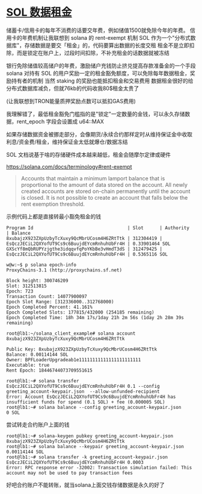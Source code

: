 # [SOL 数据租金](/2024/07/solana_rent_epoch.md)

储蓄卡/信用卡的每年不消费的话要交年费，例如储值1500就免除今年的年费。
信用卡的年费机制让我联想到 solana 的 rent-exempt 机制
SOL 作为一个"分布式数据库"，存储数据是要交「租金」的，代码要算出数据的长度交租
租金不是立即扣除，而是锁定在账户上，过段时间扣除，不补充租金的话数据就被冻结

银行免除储值较高储户的年费，激励储户充钱防止挤兑提高存款准备金的一个手段
solana 对持有 SOL 的用户奖励一定的租金豁免额度，可以免除每年数据租金，奖励持有者的机制
当然 staking 的奖励也能抵扣租金和交易费用
数据租金很好的给分布式数据库减负，但就76kb的代码收我80$租金太贵了

(让我联想到TRON能量质押奖励点数可以抵扣GAS费用)

我理解错了，最低租金豁免门槛指的是"锁定"一定数量的金钱，可以永久存储数据，rent_epoch 字段会设置成 u64::MAX

如果存储数据资金被挪走部分，会像期货/永续合约那样定时从维持保证金中收取利息/资金费/租金，维持保证金太低就爆仓/数据冻结

SOL 文档说基于啥的存储硬件成本越来越低，租金会随摩尔定律或硬件

https://solana.com/docs/terminology#rent-exempt

> Accounts that maintain a minimum lamport balance that is proportional to the amount of data stored on the account. All newly created accounts are stored on-chain permanently until the account is closed. It is not possible to create an account that falls below the rent exemption threshold.

示例代码上都是直接转最小豁免租金的钱

```
Program Id                                   | Slot      | Authority                                    | Balance
8xubajzX923ZXpUzbyTcXuxy9QcMbrUCosm4H6ZRtTtk | 312304419 | EsQczJECiL2QXYofUT9Cs9c6BuujdEYcmRnhuhUbFr4H | 0.33901464 SOL
GXScYf8mQbRUPYzjgthe3idqqvfqPoYKbBe3vHmdT3dS | 312479425 | EsQczJECiL2QXYofUT9Cs9c6BuujdEYcmRnhuhUbFr4H | 0.5365116 SOL

w@w:~$ p solana epoch-info
ProxyChains-3.1 (http://proxychains.sf.net)

Block height: 300746209
Slot: 312513815
Epoch: 723
Transaction Count: 14077900097
Epoch Slot Range: [312336000..312768000)
Epoch Completed Percent: 41.161%
Epoch Completed Slots: 177815/432000 (254185 remaining)
Epoch Completed Time: 18h 34m 17s/1day 21h 2m 56s (1day 2h 28m 39s remaining)

root@lb1:~/solana_client_example# solana account 8xubajzX923ZXpUzbyTcXuxy9QcMbrUCosm4H6ZRtTtk

Public Key: 8xubajzX923ZXpUzbyTcXuxy9QcMbrUCosm4H6ZRtTtk
Balance: 0.00114144 SOL
Owner: BPFLoaderUpgradeab1e11111111111111111111111
Executable: true
Rent Epoch: 18446744073709551615

root@lb1:~# solana transfer EsQczJECiL2QXYofUT9Cs9c6BuujdEYcmRnhuhUbFr4H 0.1 --config greeting_account-keypair.json  --allow-unfunded-recipient
Error: Account EsQczJECiL2QXYofUT9Cs9c6BuujdEYcmRnhuhUbFr4H has insufficient funds for spend (0.1 SOL) + fee (0.000005 SOL)
root@lb1:~# solana balance --config greeting_account-keypair.json
0 SOL
```

尝试转走合约账户上面的钱

```
root@lb1:~# solana-keygen pubkey greeting_account-keypair.json
8xubajzX923ZXpUzbyTcXuxy9QcMbrUCosm4H6ZRtTtk
root@lb1:~# solana balance --keypair greeting_account-keypair.json
0.00114144 SOL
root@lb1:~# solana transfer -k greeting_account-keypair.json EsQczJECiL2QXYofUT9Cs9c6BuujdEYcmRnhuhUbFr4H 0.0003
Error: RPC response error -32002: Transaction simulation failed: This account may not be used to pay transaction fees
```

好吧合约账户不能转账，就当solana上面交钱存储数据是永久的好了
